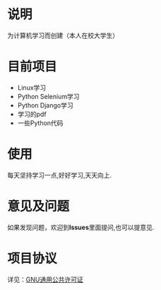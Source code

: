 # 说明

为计算机学习而创建（本人在校大学生）

# 目前项目

- Linux学习
- Python Selenium学习
- Python Django学习
- 学习的pdf
- 一些Python代码

# 使用

每天坚持学习一点,好好学习,天天向上.

# 意见及问题

如果发现问题，欢迎到**Issues**里面提问,也可以提意见.

# 项目协议
详见：[GNU通用公共许可证](https://www.gnu.org/licenses/gpl-3.0.html)
